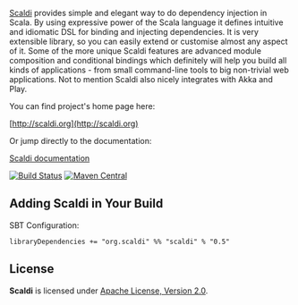 [Scaldi](http://scaldi.org) provides simple and elegant way to do dependency injection in Scala. By using expressive power of the Scala language
      it defines intuitive and idiomatic DSL for binding and injecting dependencies. It is very extensible library, so you can easily extend or customise
      almost any aspect of it. Some of the more unique Scaldi features are advanced module composition and conditional bindings which definitely will
      help you build all kinds of applications - from small command-line tools to big non-trivial web applications. Not to mention Scaldi also nicely integrates with Akka and Play.

You can find project's home page here:

[http://scaldi.org](http://scaldi.org)

Or jump directly to the documentation:

[Scaldi documentation](http://scaldi.org/learn/)

[![Build Status](https://travis-ci.org/scaldi/scaldi.png?branch=master)](https://travis-ci.org/scaldi/scaldi) [![Maven Central](https://maven-badges.herokuapp.com/maven-central/org.scaldi/scaldi_2.11/badge.svg)](https://maven-badges.herokuapp.com/maven-central/org.scaldi/scaldi_2.11)

## Adding Scaldi in Your Build

SBT Configuration:

    libraryDependencies += "org.scaldi" %% "scaldi" % "0.5"

## License

**Scaldi** is licensed under [Apache License, Version 2.0](http://www.apache.org/licenses/LICENSE-2.0).
